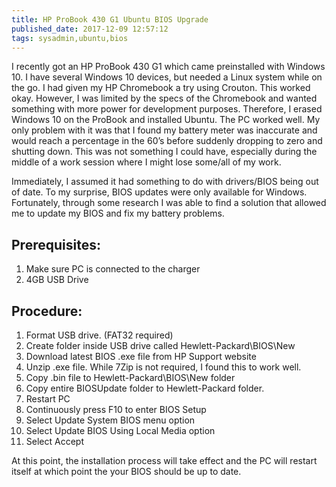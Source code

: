 ```yaml
---
title: HP ProBook 430 G1 Ubuntu BIOS Upgrade
published_date: 2017-12-09 12:57:12
tags: sysadmin,ubuntu,bios
---
```


I recently got an HP ProBook 430 G1 which came preinstalled with Windows 10. I have several Windows 10 devices, but needed a Linux system while on the go. I had given my HP Chromebook a try using Crouton. This worked okay. However, I was limited by the specs of the Chromebook and wanted something with more power for development purposes. Therefore, I erased Windows 10 on the ProBook and installed Ubuntu. The PC worked well. My only problem with it was that I found my battery meter was inaccurate and would reach a percentage in the 60’s before suddenly dropping to zero and shutting down. This was not something I could have, especially during the middle of a work session where I might lose some/all of my work.

Immediately, I assumed it had something to do with drivers/BIOS being out of date. To my surprise, BIOS updates were only available for Windows. Fortunately, through some research I was able to find a solution that allowed me to update my BIOS and fix my battery problems.

## Prerequisites:

1. Make sure PC is connected to the charger
2. 4GB USB Drive

## Procedure:

1. Format USB drive. (FAT32 required)
2. Create folder inside USB drive called Hewlett-Packard\BIOS\New
3. Download latest BIOS .exe file from HP Support website
4. Unzip .exe file. While 7Zip is not required, I found this to work well.
5. Copy .bin file to Hewlett-Packard\BIOS\New folder
6. Copy entire BIOSUpdate folder to Hewlett-Packard folder.
7. Restart PC
8. Continuously press F10 to enter BIOS Setup
9. Select Update System BIOS menu option
10. Select Update BIOS Using Local Media option
11. Select Accept

At this point, the installation process will take effect and the PC will restart itself at which point the your BIOS should be up to date.
